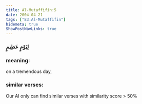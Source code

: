 ```yaml
---
title: Al-Mutaffifin:5
date: 2004-04-21
tags: ["83.Al-Mutaffifin"]
hidemeta: true 
ShowPostNavLinks: true 
---
```

### لِيَوْمٍ عَظِيمٍ
### meaning: 
on a tremendous day,
### similar verses: 

Our AI only can find similar verses with similarity score > 50% 




